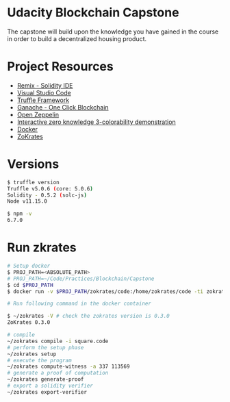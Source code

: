 # Udacity Blockchain Capstone

The capstone will build upon the knowledge you have gained in the course in order to build a decentralized housing product. 

# Project Resources

* [Remix - Solidity IDE](https://remix.ethereum.org/)
* [Visual Studio Code](https://code.visualstudio.com/)
* [Truffle Framework](https://truffleframework.com/)
* [Ganache - One Click Blockchain](https://truffleframework.com/ganache)
* [Open Zeppelin ](https://openzeppelin.org/)
* [Interactive zero knowledge 3-colorability demonstration](http://web.mit.edu/~ezyang/Public/graph/svg.html)
* [Docker](https://docs.docker.com/install/)
* [ZoKrates](https://github.com/Zokrates/ZoKrates)

# Versions

```bash
$ truffle version
Truffle v5.0.6 (core: 5.0.6)
Solidity - 0.5.2 (solc-js)
Node v11.15.0

$ npm -v
6.7.0
```

# Run zkrates



```bash
# Setup docker
$ PROJ_PATH=<ABSOLUTE_PATH>
# PROJ_PATH=~/Code/Practices/Blockchain/Capstone
$ cd $PROJ_PATH
$ docker run -v $PROJ_PATH/zokrates/code:/home/zokrates/code -ti zokrates/zokrates:0.3.0 /bin/bash

# Run following command in the docker container

$ ~/zokrates -V # check the zokrates version is 0.3.0
ZoKrates 0.3.0

# compile
~/zokrates compile -i square.code
# perform the setup phase
~/zokrates setup
# execute the program
~/zokrates compute-witness -a 337 113569
# generate a proof of computation
~/zokrates generate-proof
# export a solidity verifier
~/zokrates export-verifier
```
